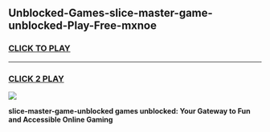 
## Unblocked-Games-slice-master-game-unblocked-Play-Free-mxnoe
<h3>
<a href="https://premium76.site?title=slice-master-game-unblocked&ref=18A1">CLICK TO PLAY</a></h3>
<hr>

<h3>
<a href="https://premium76.site?title=slice-master-game-unblocked&ref=18A1">CLICK 2 PLAY</a>
  
</h3>

<a href="https://premium76.site?title=slice-master-game-unblocked&ref=18A1"><img src="https://clearcache.store/games.png"></a>


**slice-master-game-unblocked games unblocked: Your Gateway to Fun and Accessible Online Gaming**
